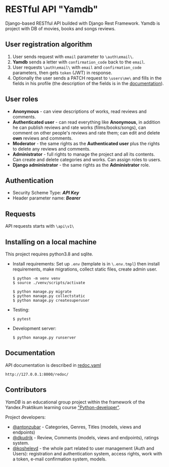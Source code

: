 # RESTful API "Yamdb"

Django-based RESTful API builded with Django Rest Framework.
Yamdb is project with DB of movies, books and songs reviews.

## User registration algorithm
1. User sends request with `email` parameter to `\auth\email\`.
2. **Yamdb** sends a letter with `confirmation_code` back to the `email`.
3. User requests `\auth\email\` with `email` and `confirmation_code` 
   parameters, then gets `token` (JWT) in response.
4. Optionally the user sends a PATCH request to `\users\me\` and fills in 
   the fields in his profile (the description of the fields is in the [documentation](https://github.com/koshelevd/api_yamdb/blob/master/assets/redoc.yaml)).  

## User roles
- **Anonymous** - can view descriptions of works, read reviews and comments.
- **Authenticated user** - can read everything like **Anonymous**, in 
  addition he can publish reviews and rate works (films/books/songs), 
  can comment on other people's reviews and rate them; 
  can edit and delete **own** reviews and comments.
- **Moderator** - the same rights as the **Authenticated user** plus the 
  rights to delete any reviews and comments.
- **Administrator** - full rights to manage the project and all its contents.
  Can create and delete categories and works. Can assign roles to users.
- **Django administrator** - the same rights as the **Administrator** role.   

## Authentication
- Security Scheme Type: **_API Key_**
- Header parameter name: **_Bearer_**

## Requests
API requests starts with `\api\v1\`

## Installing on a local machine 

This project requires python3.8 and sqlite.

- Install requirements:
  Set up `.env` (template is in `\.env.tmpl`) then install requirements, 
  make migrations, collect static files, create admin user.
  ```
  $ python -m venv venv
  $ source ./venv/scripts/activate
  ```
  ```
  $ python manage.py migrate
  $ python manage.py collectstatic
  $ python manage.py createsuperuser
  ```
- Testing:
  ```
  $ pytest
  ```
- Development server:
  ```
  $ python manage.py runserver
  ```

## Documentation
API documentation is described in [redoc.yaml](https://github.com/koshelevd/api_yamdb/blob/master/assets/redoc.yaml)
  ```
  http://127.0.0.1:8000/redoc/
  ```

## Contributors
*YamDB* is an educational group project within the framework of the Yandex.Praktikum learning course ["Python-developer"](https://praktikum.yandex.ru/backend-developer/).

Project developers:
- [@antonzubar](https://github.com/antonzubar) - Categories, Genres, Titles (models, views and endpoints)
- [@dkudrik](https://github.com/DKudrik) - Review, Comments (models, views and endpoints),
  ratings system.
- [@koshelevd](https://github.com/koshelevd/) - the whole part related to user management (Auth and Users): 
  registration and authentication system, access rights, work with a token, 
  e-mail confirmation system, models. 